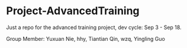 # Project-AdvancedTraining
Just a repo for the advanced training project, dev cycle: Sep 3 - Sep 18.

Group Member: Yuxuan Nie, hhy, Tiantian Qin, wzq, Yingling Guo
